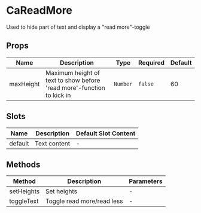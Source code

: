 # CaReadMore

Used to hide part of text and display a "read more"-toggle

## Props

<!-- @vuese:CaReadMore:props:start -->
|Name|Description|Type|Required|Default|
|---|---|---|---|---|
|maxHeight|Maximum height of text to show before 'read more'-function to kick in|`Number`|`false`|60|

<!-- @vuese:CaReadMore:props:end -->


## Slots

<!-- @vuese:CaReadMore:slots:start -->
|Name|Description|Default Slot Content|
|---|---|---|
|default|Text content|-|

<!-- @vuese:CaReadMore:slots:end -->


## Methods

<!-- @vuese:CaReadMore:methods:start -->
|Method|Description|Parameters|
|---|---|---|
|setHeights|Set heights|-|
|toggleText|Toggle read more/read less|-|

<!-- @vuese:CaReadMore:methods:end -->


